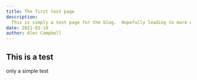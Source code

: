 ```yaml
---
title: The first test page
description:
  This is simply a test page for the blog.  Hopefully leading to more of an understanding of how to add pages.
date: 2021-03-19
author: Alec Campbell
---
```


## This is a test

only a simple test
